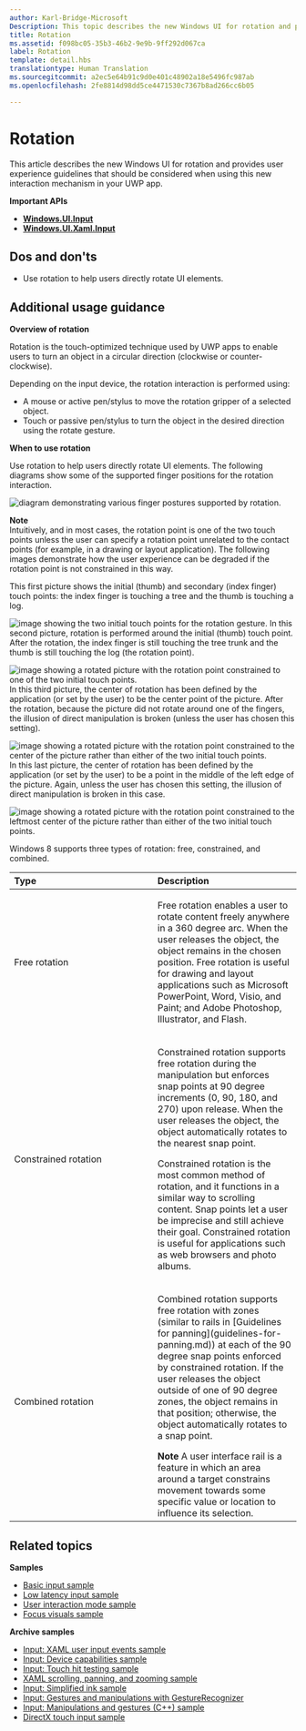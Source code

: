 ```yaml
---
author: Karl-Bridge-Microsoft
Description: This topic describes the new Windows UI for rotation and provides user experience guidelines that should be considered when using this new interaction mechanism in your Windows Store app.
title: Rotation
ms.assetid: f098bc05-35b3-46b2-9e9b-9ff292d067ca
label: Rotation
template: detail.hbs
translationtype: Human Translation
ms.sourcegitcommit: a2ec5e64b91c9d0e401c48902a18e5496fc987ab
ms.openlocfilehash: 2fe8814d98dd5ce4471530c7367b8ad266cc6b05

---
```


# Rotation

This article describes the new Windows UI for rotation and provides user experience guidelines that should be considered when using this new interaction mechanism in your UWP app.

**Important APIs**

-   [**Windows.UI.Input**](https://msdn.microsoft.com/library/windows/apps/br242084)
-   [**Windows.UI.Xaml.Input**](https://msdn.microsoft.com/library/windows/apps/br227994)


## Dos and don'ts


-   Use rotation to help users directly rotate UI elements.

## Additional usage guidance


**Overview of rotation**

Rotation is the touch-optimized technique used by UWP apps to enable users to turn an object in a circular direction (clockwise or counter-clockwise).

Depending on the input device, the rotation interaction is performed using:

-   A mouse or active pen/stylus to move the rotation gripper of a selected object.
-   Touch or passive pen/stylus to turn the object in the desired direction using the rotate gesture.

**When to use rotation**

Use rotation to help users directly rotate UI elements. The following diagrams show some of the supported finger positions for the rotation interaction.

![diagram demonstrating various finger postures supported by rotation.](images/ux-rotate-positions.png)

**Note**  
Intuitively, and in most cases, the rotation point is one of the two touch points unless the user can specify a rotation point unrelated to the contact points (for example, in a drawing or layout application). The following images demonstrate how the user experience can be degraded if the rotation point is not constrained in this way.

This first picture shows the initial (thumb) and secondary (index finger) touch points: the index finger is touching a tree and the thumb is touching a log.

![image showing the two initial touch points for the rotation gesture.](images/ux-rotate-points1.png)
In this second picture, rotation is performed around the initial (thumb) touch point. After the rotation, the index finger is still touching the tree trunk and the thumb is still touching the log (the rotation point).

![image showing a rotated picture with the rotation point constrained to one of the two initial touch points.](images/ux-rotate-points2.png)
In this third picture, the center of rotation has been defined by the application (or set by the user) to be the center point of the picture. After the rotation, because the picture did not rotate around one of the fingers, the illusion of direct manipulation is broken (unless the user has chosen this setting).

![image showing a rotated picture with the rotation point constrained to the center of the picture rather than either of the two initial touch points.](images/ux-rotate-points3.png)
In this last picture, the center of rotation has been defined by the application (or set by the user) to be a point in the middle of the left edge of the picture. Again, unless the user has chosen this setting, the illusion of direct manipulation is broken in this case.

![image showing a rotated picture with the rotation point constrained to the leftmost center of the picture rather than either of the two initial touch points.](images/ux-rotate-points4.png)

 

Windows 8 supports three types of rotation: free, constrained, and combined.

<table>
<colgroup>
<col width="50%" />
<col width="50%" />
</colgroup>
<thead>
<tr class="header">
<th align="left">Type</th>
<th align="left">Description</th>
</tr>
</thead>
<tbody>
<tr class="odd">
<td align="left">Free rotation</td>
<td align="left"><p>Free rotation enables a user to rotate content freely anywhere in a 360 degree arc. When the user releases the object, the object remains in the chosen position. Free rotation is useful for drawing and layout applications such as Microsoft PowerPoint, Word, Visio, and Paint; and Adobe Photoshop, Illustrator, and Flash.</p></td>
</tr>
<tr class="even">
<td align="left">Constrained rotation</td>
<td align="left"><p>Constrained rotation supports free rotation during the manipulation but enforces snap points at 90 degree increments (0, 90, 180, and 270) upon release. When the user releases the object, the object automatically rotates to the nearest snap point.</p>
<p>Constrained rotation is the most common method of rotation, and it functions in a similar way to scrolling content. Snap points let a user be imprecise and still achieve their goal. Constrained rotation is useful for applications such as web browsers and photo albums.</p></td>
</tr>
<tr class="odd">
<td align="left">Combined rotation</td>
<td align="left"><p>Combined rotation supports free rotation with zones (similar to rails in [Guidelines for panning](guidelines-for-panning.md)) at each of the 90 degree snap points enforced by constrained rotation. If the user releases the object outside of one of 90 degree zones, the object remains in that position; otherwise, the object automatically rotates to a snap point.</p>
<div class="alert">
<strong>Note</strong>  A user interface rail is a feature in which an area around a target constrains movement towards some specific value or location to influence its selection.
</div>
<div>
 
</div></td>
</tr>
</tbody>
</table>

 

## Related topics


**Samples**
* [Basic input sample](http://go.microsoft.com/fwlink/p/?LinkID=620302)
* [Low latency input sample](http://go.microsoft.com/fwlink/p/?LinkID=620304)
* [User interaction mode sample](http://go.microsoft.com/fwlink/p/?LinkID=619894)
* [Focus visuals sample](http://go.microsoft.com/fwlink/p/?LinkID=619895)

**Archive samples**
* [Input: XAML user input events sample](http://go.microsoft.com/fwlink/p/?linkid=226855)
* [Input: Device capabilities sample](http://go.microsoft.com/fwlink/p/?linkid=231530)
* [Input: Touch hit testing sample](http://go.microsoft.com/fwlink/p/?linkid=231590)
* [XAML scrolling, panning, and zooming sample](http://go.microsoft.com/fwlink/p/?linkid=251717)
* [Input: Simplified ink sample](http://go.microsoft.com/fwlink/p/?linkid=246570)
* [Input: Gestures and manipulations with GestureRecognizer](http://go.microsoft.com/fwlink/p/?LinkId=264995)
* [Input: Manipulations and gestures (C++) sample](http://go.microsoft.com/fwlink/p/?linkid=231605)
* [DirectX touch input sample](http://go.microsoft.com/fwlink/p/?LinkID=231627)
 

 







<!--HONumber=Aug16_HO3-->


